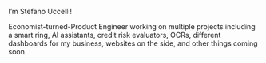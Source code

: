 I’m Stefano Uccelli!

Economist-turned-Product Engineer working on multiple projects including a smart ring, AI assistants, credit risk evaluators, OCRs, different dashboards for my business, websites on the side, and other things coming soon. 

<!--
**stefanoucc/stefanoucc** is a ✨ _special_ ✨ repository because its `README.md` (this file) appears on your GitHub profile.

Here are some ideas to get you started:

- 🔭 I’m currently working on ...
- 🌱 I’m currently learning ...
- 👯 I’m looking to collaborate on ...
- 🤔 I’m looking for help with ...
- 💬 Ask me about ...
- 📫 How to reach me: ...
- 😄 Pronouns: ...
- ⚡ Fun fact: ...
-->
